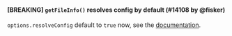 #### [BREAKING] `getFileInfo()` resolves config by default (#14108 by @fisker)

`options.resolveConfig` default to `true` now, see the [documentation](https://prettier.io/docs/en/api.html#prettiergetfileinfofilepath--options).
